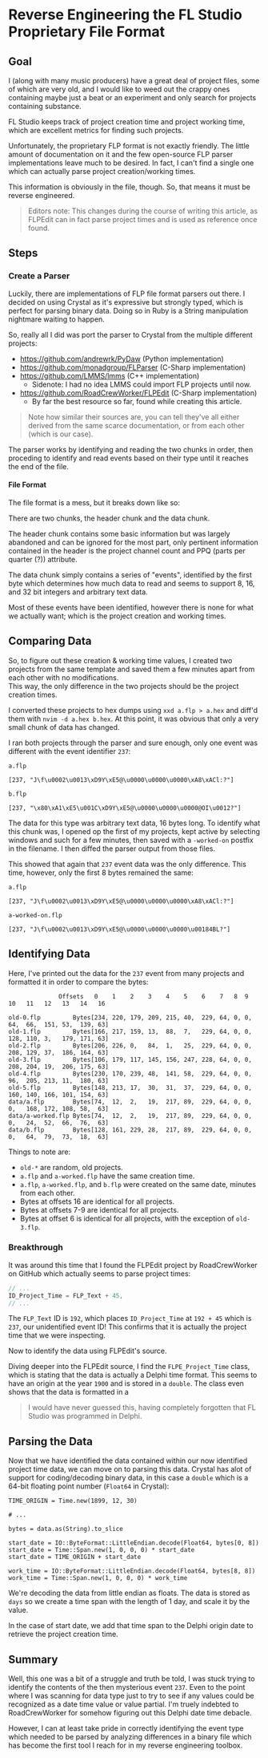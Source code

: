 # Reverse Engineering the FL Studio Proprietary File Format

## Goal

I (along with many music producers) have a great deal of project files, some of which are very old,
and I would like to weed out the crappy ones containing maybe just a beat or an experiment and only
search for projects containing substance.

FL Studio keeps track of project creation time and project working time, which are excellent metrics
for finding such projects.

Unfortunately, the proprietary FLP format is not exactly friendly. The little amount of documentation
on it and the few open-source FLP parser implementations leave much to be desired. In fact, I can't
find a single one which can actually parse project creation/working times.

This information is obviously in the file, though. So, that means it must be reverse engineered.

> Editors note: This changes during the course of writing this article, as FLPEdit can in fact parse
> project times and is used as reference once found.

## Steps

### Create a Parser

Luckily, there are implementations of FLP file format parsers out there. I decided on using Crystal
as it's expressive but strongly typed, which is perfect for parsing binary data. Doing so in Ruby is
a String manipulation nightmare waiting to happen.

So, really all I did was port the parser to Crystal from the multiple different projects:

* https://github.com/andrewrk/PyDaw (Python implementation)
* https://github.com/monadgroup/FLParser (C-Sharp implementation)
* https://github.com/LMMS/lmms (C++ implementation)
  * Sidenote: I had no idea LMMS could import FLP projects until now.
* https://github.com/RoadCrewWorker/FLPEdit (C-Sharp implementation)
  * By far the best resource so far, found while creating this article.

> Note how similar their sources are, you can tell they've all either derived from the same scarce
> documentation, or from each other (which is our case).

The parser works by identifying and reading the two chunks in order, then proceding to identify and
read events based on their type until it reaches the end of the file.

#### File Format

The file format is a mess, but it breaks down like so:

There are two chunks, the header chunk and the data chunk.

The header chunk contains some basic information but was largely abandoned and can be ignored for
the most part, only pertinent information contained in the header is the project channel count and
PPQ (parts per quarter (?)) attribute.

The data chunk simply contains a series of "events", identified by the first byte which determines
how much data to read and seems to support 8, 16, and 32 bit integers and arbitrary text data.

Most of these events have been identified, however there is none for what we actually want; which is
the project creation and working times.

## Comparing Data

So, to figure out these creation & working time values, I created two projects from the same 
template and saved them a few minutes apart from each other with no modifications.  
This way, the only difference in the two projects should be the project creation times.

I converted these projects to hex dumps using `xxd a.flp > a.hex` and diff'd them with
`nvim -d a.hex b.hex`. At this point, it was obvious that only a very small chunk of data has
changed.

I ran both projects through the parser and sure enough, only one event was different with the event
identifier `237`:

`a.flp`

```
[237, "J\f\u0002\u0013\xD9Y\xE5@\u0000\u0000\u0000\xA8\xACl:?"]
```

`b.flp`

```
[237, "\x80\xA1\xE5\u001C\xD9Y\xE5@\u0000\u0000\u0000@OI\u0012?"]
```

The data for this type was arbitrary text data, 16 bytes long. To identify what this chunk was, I 
opened op the first of my projects, kept active by selecting windows and such for a few minutes, 
then saved with a `-worked-on` postfix in the filename. I then diffed the parser output from those
files.

This showed that again that `237` event data was the only difference. This time, however, only the
first 8 bytes remained the same:

`a.flp`

```
[237, "J\f\u0002\u0013\xD9Y\xE5@\u0000\u0000\u0000\xA8\xACl:?"]
```

`a-worked-on.flp`

```
[237, "J\f\u0002\u0013\xD9Y\xE5@\u0000\u0000\u0000\u00184BL?"]
```

## Identifying Data

Here, I've printed out the data for the `237` event from many projects and formatted it in order to
compare the bytes:

```
              Offsets   0    1    2    3    4    5    6    7   8  9  10   11   12   13   14   16

old-0.flp         Bytes[234, 220, 179, 209, 215, 40,  229, 64, 0, 0, 64,  66,  151, 53,  139, 63]
old-1.flp         Bytes[166, 217, 159, 13,  88,  7,   229, 64, 0, 0, 128, 110, 3,   179, 171, 63]
old-2.flp         Bytes[206, 226, 0,   84,  1,   25,  229, 64, 0, 0, 208, 129, 37,  186, 164, 63]
old-3.flp         Bytes[106, 179, 117, 145, 156, 247, 228, 64, 0, 0, 208, 204, 19,  206, 175, 63]
old-4.flp         Bytes[230, 170, 239, 48,  141, 58,  229, 64, 0, 0, 96,  205, 213, 11,  180, 63]
old-5.flp         Bytes[148, 213, 17,  30,  31,  37,  229, 64, 0, 0, 160, 140, 166, 101, 154, 63]
data/a.flp        Bytes[74,  12,  2,   19,  217, 89,  229, 64, 0, 0, 0,   168, 172, 108, 58,  63]
data/a-worked.flp Bytes[74,  12,  2,   19,  217, 89,  229, 64, 0, 0, 0,   24,  52,  66,  76,  63]
data/b.flp        Bytes[128, 161, 229, 28,  217, 89,  229, 64, 0, 0, 0,   64,  79,  73,  18,  63]
```

Things to note are: 

* `old-*` are random, old projects.
* `a.flp` and `a-worked.flp` have the same creation time.
* `a.flp`, `a-worked.flp`, and `b.flp` were created on the same date, minutes from each other.
*  Bytes at offsets 16 are identical for all projects.
*  Bytes at offsets 7-9 are identical for all projects.
*  Bytes at offset 6 is identical for all projects, with the exception of `old-3.flp`.

### Breakthrough

It was around this time that I found the FLPEdit project by RoadCrewWorker on GitHub which actually
seems to parse project times:

```cs
// ...
ID_Project_Time = FLP_Text + 45,
// ...
```

The `FLP_Text` ID is `192`, which places `ID_Project_Time` at `192 + 45` which is `237`, our
unidentified event ID! This confirms that it is actually the project time that we were inspecting.

Now to identify the data using FLPEdit's source.

Diving deeper into the FLPEdit source, I find the `FLPE_Project_Time` class, which is stating that
the data is actually a Delphi time format. This seems to have an origin at the year `1900` and is
stored in a `double`. The class even shows that the data is formatted in a 

> I would have never guessed this, having completely forgotten that FL Studio was programmed in Delphi.

## Parsing the Data

Now that we have identified the data contained within our now identified project time data, we can
move on to parsing this data. Crystal has alot of support for coding/decoding binary data, in this
case a `double` which is a 64-bit floating point number (`Float64` in Crystal):

```cr
TIME_ORIGIN = Time.new(1899, 12, 30)

# ...

bytes = data.as(String).to_slice

start_date = IO::ByteFormat::LittleEndian.decode(Float64, bytes[0, 8])
start_date = Time::Span.new(1, 0, 0, 0) * start_date
start_date = TIME_ORIGIN + start_date

work_time = IO::ByteFormat::LittleEndian.decode(Float64, bytes[8, 8])
work_time = Time::Span.new(1, 0, 0, 0) * work_time
```

We're decoding the data from little endian as floats. The data is stored as `days` so we create a
time span with the length of 1 day, and scale it by the value.

In the case of start date, we add that time span to the Delphi origin date to retrieve the project
creation time.

## Summary

Well, this one was a bit of a struggle and truth be told, I was stuck trying to identify the contents
of the then mysterious event `237`. Even to the point where I was scanning for data type just to try
to see if any values could be recognized as a date time value or value partial. I'm truely indebted
to RoadCrewWorker for somehow figuring out this Delphi date time debacle.

However, I can at least take pride in correctly identifying the event type which needed to be parsed
by analyzing differences in a binary file which has become the first tool I reach for in my reverse
engineering toolbox.

